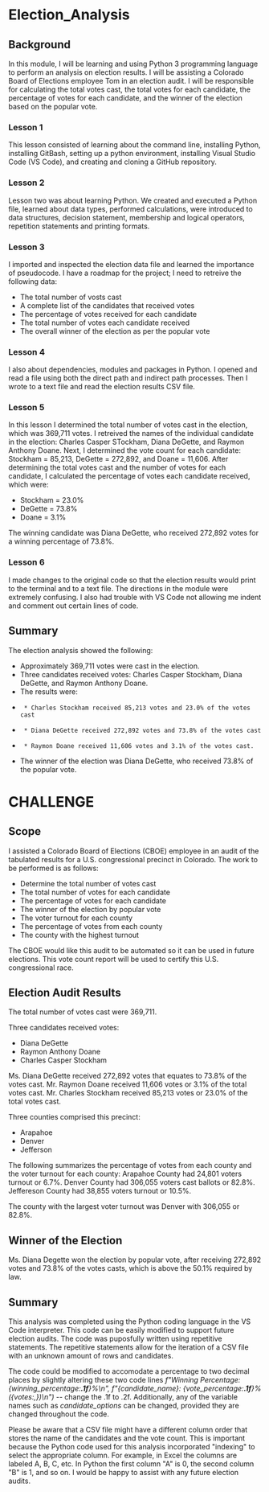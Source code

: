 # Election_Analysis
## Background
In this module, I will be learning and using Python 3 programming language to perform an analysis on election results.  I will be assisting a Colorado Board of Elections employee Tom in an election audit.  I will be responsible for calculating the total votes cast, the total votes for each candidate, the percentage of votes for each candidate, and the winner of the election based on the popular vote.  
### Lesson 1
This lesson consisted of learning about the command line, installing Python, installing GitBash, setting up a python environment, installing Visual Studio Code (VS Code), and creating and cloning a GitHub repository.  
### Lesson 2
Lesson two was about learning Python.  We created and executed a Python file, learned about data types, performed calculations, were introduced to data structures, decision statement, membership and logical operators, repetition statements and printing formats.  
### Lesson 3
I imported and inspected the election data file and learned the importance of pseudocode.  I have a roadmap for the project; I need to retreive the following data:  
  * The total number of vosts cast
  * A complete list of the candidates that received votes
  * The percentage of votes received for each candidate
  * The total number of votes each candidate received
  * The overall winner of the election as per the popular vote

### Lesson 4
I also about dependencies, modules and packages in Python.  I opened and read a file using both the direct path and indirect path processes.  Then I wrote to a text file and read the election results CSV file.  
### Lesson 5
In this lesson I determined the total number of votes cast in the election, which was 369,711 votes.  I retreived the names of the individual candidate in the election:  Charles Casper STockham, Diana DeGette, and Raymon Anthony Doane.  Next, I determined the vote count for each candidate:  Stockham = 85,213, DeGette = 272,892, and Doane = 11,606.  After determining the total votes cast and the number of votes for each candidate, I calculated the percentage of votes each candidate received, which were:  
  * Stockham = 23.0%
  * DeGette = 73.8%
  * Doane = 3.1%

The winning candidate was Diana DeGette, who received 272,892 votes for a winning percentage of 73.8%.  
### Lesson 6
I made changes to the original code so that the election results would print to the terminal and to a text file.  The directions in the module were extremely confusing.  I also had trouble with VS Code not allowing me indent and comment out certain lines of code.  

## Summary
The election analysis showed the following:
 - Approximately 369,711 votes were cast in the election.  
 - Three candidates received votes: Charles Casper Stockham, Diana DeGette, and Raymon Anthony Doane.  
 - The results were:
 -      * Charles Stockham received 85,213 votes and 23.0% of the votes cast
 -      * Diana DeGette received 272,892 votes and 73.8% of the votes cast
 -      * Raymon Doane received 11,606 votes and 3.1% of the votes cast.  
 - The winner of the election was Diana DeGette, who received 73.8% of the popular vote.  

# CHALLENGE
## Scope
I assisted a Colorado Board of Elections (CBOE) employee in an audit of the tabulated results for a U.S. congressional precinct in Colorado.  The work to be performed is as follows:
 * Determine the total number of votes cast
 * The total number of votes for each candidate
 * The percentage of votes for each candidate
 * The winner of the election by popular vote
 * The voter turnout for each county
 * The percentage of votes from each county
 * The county with the highest turnout

The CBOE would like this audit to be automated so it can be used in future elections.  This vote count report will be used to certify this U.S. congressional race.  
##  Election Audit Results
The total number of votes cast were 369,711.  

Three candidates received votes:  
 * Diana DeGette
 * Raymon Anthony Doane 
 * Charles Casper Stockham

Ms. Diana DeGette received 272,892 votes that equates to 73.8% of the votes cast.  Mr. Raymon Doane received 11,606 votes or 3.1% of the total votes cast.  Mr. Charles Stockham received 85,213 votes or 23.0% of the total votes cast.  

Three counties comprised this precinct:  
- Arapahoe
- Denver
- Jefferson

The following summarizes the percentage of votes from each county and the voter turnout for each county:  Arapahoe County had 24,801 voters turnout or 6.7%.  Denver County had 306,055 voters cast ballots or 82.8%.  Jeffereson County had 38,855 voters turnout or 10.5%.  

The county with the largest voter turnout was Denver with 306,055 or 82.8%.  

## Winner of the Election
Ms. Diana Degette won the election by popular vote, after receiving 272,892 votes and 73.8% of the votes casts, which is above the 50.1% required by law.  
##  Summary
This analysis was completed using the Python coding language in the VS Code interpreter.  This code can be easily modified to support future election audits.  The code was puposfully written using repetitive statements.  The repetitive statements allow for the iteration of a CSV file with an unknown amount of rows and candidates. 

The code could be modified to accomodate a percentage to two decimal places by slightly altering these two code lines *f"Winning Percentage: {winning_percentage:**.1f**}%\n", f"{candidate_name}: {vote_percentage:**.1f**}% ({votes:,})\n")* -- change the .1f to .2f. 
Additionally, any of the variable names such as *candidate_options* can be changed, provided they are changed throughout the code.  

Please be aware that a CSV file might have a different column order that stores the name of the candidates and the vote count.  This is important because the Python code used for this analysis incorporated "indexing" to select the appropriate column.  For example, in Excel the columns are labeled A, B, C, etc.  In Python the first column "A" is 0, the second column "B" is 1, and so on.  I would be happy to assist with any future election audits.  
